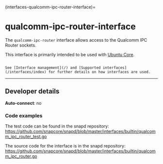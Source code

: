 (interfaces-qualcomm-ipc-router-interface)=
# qualcomm-ipc-router-interface

The `qualcomm-ipc-router` interface allows access to the Qualcomm IPC Router sockets.
 
This interface is primarily intended to be used with [Ubuntu Core](/t/glossary/14612#heading--ubuntu-core).

```{tip}

See [Interface management](/) and [Supported interfaces](/interfaces/index) for further details on how interfaces are used.
```

---

<h2 id='heading--dev-details'>Developer details </h2>

**Auto-connect**: no

### Code examples

The test code can be found in the snapd repository: https://github.com/snapcore/snapd/blob/master/interfaces/builtin/qualcomm_ipc_router_test.go

The source code for the interface is in the snapd repository: https://github.com/snapcore/snapd/blob/master/interfaces/builtin/qualcomm_ipc_router.go

